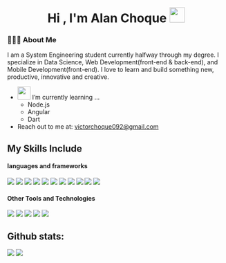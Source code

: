 <h1 align="center"><b>Hi , I'm Alan Choque </b><img src="https://media.giphy.com/media/hvRJCLFzcasrR4ia7z/giphy.gif" width="35"></h1>
<h3> 👨🏻‍💻 About Me </h3>
I am a System Engineering student currently halfway through my degree.  
I specialize in Data Science, Web Development(front-end & back-end), and Mobile Development(front-end).  
I love to learn and build something new, productive, innovative and creative.

- <img src="https://media.giphy.com/media/gicLJtvYJlEh0LSdCl/giphy.gif" width="30px">&nbsp;I’m currently learning&nbsp;... 
  - Node.js
  - Angular
  - Dart
- Reach  out to me at: victorchoque092@gmail.com

## My Skills Include

<h4>languages and frameworks</h4>
<span>
  <img src="https://img.shields.io/badge/html5-%23E34F26.svg?style=for-the-badge&logo=html5&logoColor=white">
  <img src="https://img.shields.io/badge/css3-%231572B6.svg?style=for-the-badge&logo=css3&logoColor=white">
  <img src="https://img.shields.io/badge/javascript-%23323330.svg?style=for-the-badge&logo=javascript&logoColor=%23F7DF1E">
  <img src="https://img.shields.io/badge/java-%23ED8B00.svg?style=for-the-badge&logo=openjdk&logoColor=white">
  <img src="https://img.shields.io/badge/dart-%230175C2.svg?style=for-the-badge&logo=dart&logoColor=white">
  <img src="https://img.shields.io/badge/c++-%2300599C.svg?style=for-the-badge&logo=c%2B%2B&logoColor=white">
  <img src="https://img.shields.io/badge/python-3670A0?style=for-the-badge&logo=python&logoColor=ffdd54">
  <img src="https://img.shields.io/badge/react-%2320232a.svg?style=for-the-badge&logo=react&logoColor=%2361DAFB4">
  <img src="https://img.shields.io/badge/Flutter-%2302569B.svg?style=for-the-badge&logo=Flutter&logoColor=white">
  <img src="https://img.shields.io/badge/node.js-6DA55F?style=for-the-badge&logo=node.js&logoColor=white">
  <img src="https://img.shields.io/badge/angular-%23DD0031.svg?style=for-the-badge&logo=angular&logoColor=white">
  
</span>

<h4> Other Tools and Technologies </h4>
<span>
  <img src="https://img.shields.io/badge/firebase-a08021?style=for-the-badge&logo=firebase&logoColor=ffcd34">
  <img src="https://img.shields.io/badge/MongoDB-%234ea94b.svg?style=for-the-badge&logo=mongodb&logoColor=white">
  <img src="https://img.shields.io/badge/MySQL-00000F?style=for-the-badge&logo=mysql&logoColor=white">
  <img src="https://img.shields.io/badge/postgres-%23316192.svg?style=for-the-badge&logo=postgresql&logoColor=white">
  <img src="https://img.shields.io/badge/git-%23F05033.svg?style=for-the-badge&logo=git&logoColor=white"> 
</span>

<h2>Github stats:</h2> 

[![](https://github-readme-stats.vercel.app/api?username=Alan-Choque&show_icons=true&theme=tokyonight&hide_border=true&locale=en)](https://github.com/Alan-Choque)
[![](https://github-readme-streak-stats.herokuapp.com/?user=Alan-Choque&theme=material-palenight)](https://github.com/Alan-Choque)
</div>
